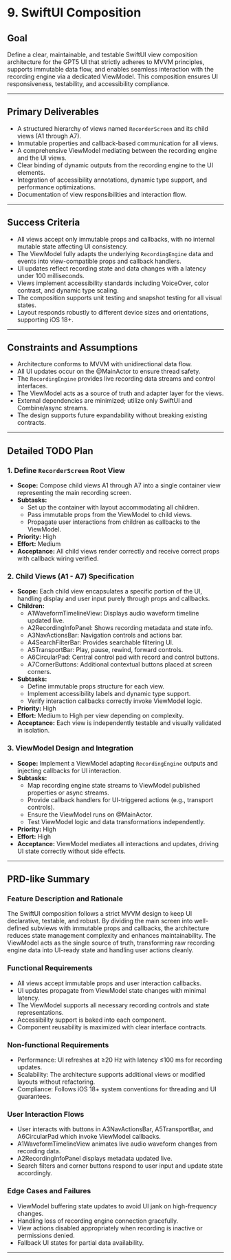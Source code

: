 # 9. SwiftUI Composition

## Goal

Define a clear, maintainable, and testable SwiftUI view composition architecture for the GPT5 UI that strictly adheres to MVVM principles, supports immutable data flow, and enables seamless interaction with the recording engine via a dedicated ViewModel. This composition ensures UI responsiveness, testability, and accessibility compliance.

---

## Primary Deliverables

- A structured hierarchy of views named `RecorderScreen` and its child views (A1 through A7).
- Immutable properties and callback-based communication for all views.
- A comprehensive ViewModel mediating between the recording engine and the UI views.
- Clear binding of dynamic outputs from the recording engine to the UI elements.
- Integration of accessibility annotations, dynamic type support, and performance optimizations.
- Documentation of view responsibilities and interaction flow.

---

## Success Criteria

- All views accept only immutable props and callbacks, with no internal mutable state affecting UI consistency.
- The ViewModel fully adapts the underlying `RecordingEngine` data and events into view-compatible props and callback handlers.
- UI updates reflect recording state and data changes with a latency under 100 milliseconds.
- Views implement accessibility standards including VoiceOver, color contrast, and dynamic type scaling.
- The composition supports unit testing and snapshot testing for all visual states.
- Layout responds robustly to different device sizes and orientations, supporting iOS 18+.

---

## Constraints and Assumptions

- Architecture conforms to MVVM with unidirectional data flow.
- All UI updates occur on the @MainActor to ensure thread safety.
- The `RecordingEngine` provides live recording data streams and control interfaces.
- The ViewModel acts as a source of truth and adapter layer for the views.
- External dependencies are minimized; utilize only SwiftUI and Combine/async streams.
- The design supports future expandability without breaking existing contracts.

---

## Detailed TODO Plan

### 1. Define `RecorderScreen` Root View

- **Scope:** Compose child views A1 through A7 into a single container view representing the main recording screen.
- **Subtasks:**
  - Set up the container with layout accommodating all children.
  - Pass immutable props from the ViewModel to child views.
  - Propagate user interactions from children as callbacks to the ViewModel.
- **Priority:** High
- **Effort:** Medium
- **Acceptance:** All child views render correctly and receive correct props with callback wiring verified.

### 2. Child Views (A1 - A7) Specification

- **Scope:** Each child view encapsulates a specific portion of the UI, handling display and user input purely through props and callbacks.
- **Children:**
  - A1WaveformTimelineView: Displays audio waveform timeline updated live.
  - A2RecordingInfoPanel: Shows recording metadata and state info.
  - A3NavActionsBar: Navigation controls and actions bar.
  - A4SearchFilterBar: Provides searchable filtering UI.
  - A5TransportBar: Play, pause, rewind, forward controls.
  - A6CircularPad: Central control pad with record and control buttons.
  - A7CornerButtons: Additional contextual buttons placed at screen corners.
- **Subtasks:**
  - Define immutable props structure for each view.
  - Implement accessibility labels and dynamic type support.
  - Verify interaction callbacks correctly invoke ViewModel logic.
- **Priority:** High
- **Effort:** Medium to High per view depending on complexity.
- **Acceptance:** Each view is independently testable and visually validated in isolation.

### 3. ViewModel Design and Integration

- **Scope:** Implement a ViewModel adapting `RecordingEngine` outputs and injecting callbacks for UI interaction.
- **Subtasks:**
  - Map recording engine state streams to ViewModel published properties or async streams.
  - Provide callback handlers for UI-triggered actions (e.g., transport controls).
  - Ensure the ViewModel runs on @MainActor.
  - Test ViewModel logic and data transformations independently.
- **Priority:** High
- **Effort:** High
- **Acceptance:** ViewModel mediates all interactions and updates, driving UI state correctly without side effects.

---

## PRD-like Summary

### Feature Description and Rationale

The SwiftUI composition follows a strict MVVM design to keep UI declarative, testable, and robust. By dividing the main screen into well-defined subviews with immutable props and callbacks, the architecture reduces state management complexity and enhances maintainability. The ViewModel acts as the single source of truth, transforming raw recording engine data into UI-ready state and handling user actions cleanly.

### Functional Requirements

- All views accept immutable props and user interaction callbacks.
- UI updates propagate from ViewModel state changes with minimal latency.
- The ViewModel supports all necessary recording controls and state representations.
- Accessibility support is baked into each component.
- Component reusability is maximized with clear interface contracts.

### Non-functional Requirements

- Performance: UI refreshes at ≥20 Hz with latency ≤100 ms for recording updates.
- Scalability: The architecture supports additional views or modified layouts without refactoring.
- Compliance: Follows iOS 18+ system conventions for threading and UI guarantees.

### User Interaction Flows

- User interacts with buttons in A3NavActionsBar, A5TransportBar, and A6CircularPad which invoke ViewModel callbacks.
- A1WaveformTimelineView animates live audio waveform changes from recording data.
- A2RecordingInfoPanel displays metadata updated live.
- Search filters and corner buttons respond to user input and update state accordingly.

### Edge Cases and Failures

- ViewModel buffering state updates to avoid UI jank on high-frequency changes.
- Handling loss of recording engine connection gracefully.
- View actions disabled appropriately when recording is inactive or permissions denied.
- Fallback UI states for partial data availability.

---
